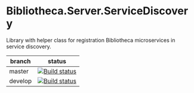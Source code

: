 # Bibliotheca.Server.ServiceDiscovery
Library with helper class for registration Bibliotheca microservices in service discovery.

| branch  | status                                                                                                                                                                                                            |
|---------|-------------------------------------------------------------------------------------------------------------------------------------------------------------------------------------------------------------------|
| master  | [![Build status](https://ci.appveyor.com/api/projects/status/k5ywnrqkpx2erwa6/branch/master?svg=true)](https://ci.appveyor.com/project/marcinczachurski/bibliotheca-server-servicediscovery/branch/master)   |
| develop | [![Build status](https://ci.appveyor.com/api/projects/status/k5ywnrqkpx2erwa6/branch/develop?svg=true)](https://ci.appveyor.com/project/marcinczachurski/bibliotheca-server-servicediscovery/branch/develop) |